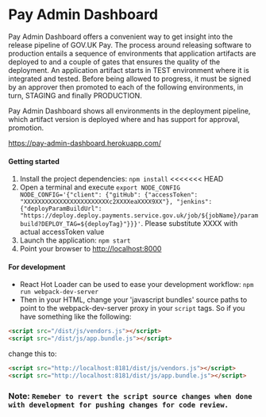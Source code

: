 # Pay Admin Dashboard

Pay Admin Dashboard offers a convenient way to get insight into the release pipeline of GOV.UK Pay. The process around releasing software to production entails a sequence of environments that application artifacts are deployed to and a couple of gates that ensures the quality of the deployment. An application artifact starts in TEST environment where it is integrated and tested. Before being allowed to progress, it must be signed by an approver then promoted to each of the following environments, in turn, STAGING and finally PRODUCTION.

Pay Admin Dashboard shows all environments in the deployment pipeline, which artifact version is deployed where and has support for approval, promotion.

https://pay-admin-dashboard.herokuapp.com/

#### Getting started

1. Install the project dependencies: `npm install`
<<<<<<< HEAD
2. Open a terminal and execute `export NODE_CONFIG NODE_CONFIG='{"client": {"gitHub": {"accessToken": "XXXXXXXXXXXXXXXXXXXXXXXXc2XXXXeaXXXX9XX"}, "jenkins": {"deployParamBuildUrl": "https://deploy.deploy.payments.service.gov.uk/job/${jobName}/parambuild?DEPLOY_TAG=${deployTag}"}}}'`. Please substitute XXXX with actual accessToken value
3. Launch the application: `npm start`
4. Point your browser to [http://localhost:8000](http://localhost:8000)

#### For development

- React Hot Loader can be used to ease your development workflow: `npm run webpack-dev-server`  
- Then in your HTML, change your 'javascript bundles' source paths to point to the webpack-dev-server proxy in your `script` tags. So if you have something like the following:

```html
<script src="/dist/js/vendors.js"></script>
<script src="/dist/js/app.bundle.js"></script>
```

change this to:

```html
<script src="http://localhost:8181/dist/js/vendors.js"></script>
<script src="http://localhost:8181/dist/js/app.bundle.js"></script>
```
### Note: `Remeber to revert the script source changes when done with development for pushing changes for code review.`
